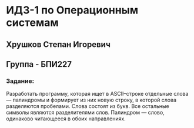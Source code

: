 # ИДЗ-1 по Операционным системам

## Хрушков Степан Игоревич
## Группа - БПИ227

### Задание:
Разработать программу, которая ищет в ASCII–строке отдельные слова — палиндромы и формирует из них новую строку, в которой слова разделяются пробелами. Слова состоят из букв. Все остальные символы являются разделителями слов. Палиндром — слово, одинаково читающееся в обоих направлениях.

